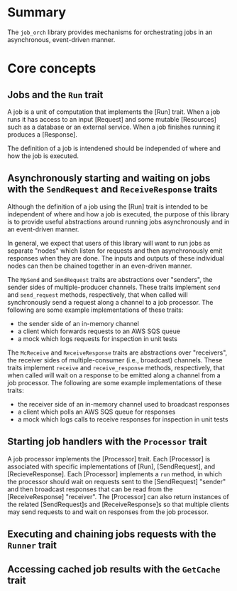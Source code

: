 # Summary

The `job_orch` library provides mechanisms for orchestrating jobs in an asynchronous, event-driven manner.

# Core concepts

## Jobs and the `Run` trait

A job is a unit of computation that implements the [Run] trait. When a job runs it has access to an input [Request] and some mutable [Resources] such as a database or an external service. When a job finishes running it produces a [Response].

The definition of a job is intendened should be independed of where and how the job is executed.

## Asynchronously starting and waiting on jobs with the `SendRequest` and `ReceiveResponse` traits

Although the definition of a job using the [Run] trait is intended to be independent of where and how a job is executed, the purpose of this library is to provide useful abstractions around running jobs asynchronously and in an event-driven manner.

In general, we expect that users of this library will want to run jobs as separate "nodes" which listen for requests and then asynchronously emit responses when they are done. The inputs and outputs of these individual nodes can then be chained together in an even-driven manner.

The `MpSend` and `SendRequest` traits are abstractions over "senders", the sender sides of multiple-producer channels. These traits implement `send` and `send_request` methods, respectively, that when called will synchronously send a request along a channel to a job processor. The following are some example implementations of these traits:

- the sender side of an in-memory channel 
- a client which forwards requests to an AWS SQS queue
- a mock which logs requests for inspection in unit tests

The `McReceive` and `ReceiveResponse` traits are abstractions over "receivers", the receiver sides of multiple-consumer (i.e., broadcast) channels. These traits implement `receive` and `receive_response` methods, respectively, that when called will wait on a response to be emitted along a channel from a job processor.  The following are some example implementations of these traits:

- the receiver side of an in-memory channel used to broadcast responses
- a client which polls an AWS SQS queue for responses
- a mock which logs calls to receive responses for inspection in unit tests

## Starting job handlers with the `Processor` trait

A job processor implements the [Processor] trait. Each [Processor] is associated with specific implementations of [Run], [SendRequest], and [RecieveResponse]. Each [Processor] implements a `run` method, in which the processor should wait on requests sent to the [SendRequest] "sender" and then broadcast responses that can be read from the [ReceiveResponse] "receiver". The [Processor] can also return instances of the related [SendRequest]s and [ReceiveResponse]s so that multiple clients may send requests to and wait on responses from the job processor.

## Executing and chaining jobs requests with the `Runner` trait

## Accessing cached job results with the `GetCache` trait